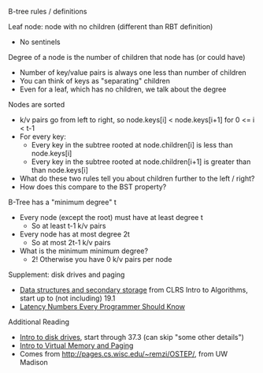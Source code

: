 B-tree rules / definitions

Leaf node: node with no children (different than RBT definition)
- No sentinels

Degree of a node is the number of children that node has (or could have)
- Number of key/value pairs is always one less than number of children
- You can think of keys as "separating" children
- Even for a leaf, which has no children, we talk about the degree

Nodes are sorted
- k/v pairs go from left to right, so node.keys[i] < node.keys[i+1] for 0 <= i < t-1
- For every key:
    - Every key in the subtree rooted at node.children[i] is less than node.keys[i]
    - Every key in the subtree rooted at node.children[i+1] is greater than than node.keys[i]
- What do these two rules tell you about children further to the left / right?
- How does this compare to the BST property?


B-Tree has a "minimum degree" t
- Every node (except the root) must have at least degree t
    - So at least t-1 k/v pairs
- Every node has at most degree 2t
    - So at most 2t-1 k/v pairs
- What is the minimum minimum degree?
    - 2! Otherwise you have 0 k/v pairs per node


Supplement: disk drives and paging
- [Data structures and secondary storage](http://staff.ustc.edu.cn/~csli/graduate/algorithms/book6/chap19.htm) from CLRS Intro to Algorithms, start up to (not including) 19.1
- [Latency Numbers Every Programmer Should Know](https://gist.github.com/jboner/2841832)

Additional Reading
- [Intro to disk drives](http://pages.cs.wisc.edu/~remzi/OSTEP/file-disks.pdf), start through 37.3 (can skip "some other details")
- [Intro to Virtual Memory and Paging](http://pages.cs.wisc.edu/~remzi/OSTEP/vm-paging.pdf)
- Comes from http://pages.cs.wisc.edu/~remzi/OSTEP/, from UW Madison